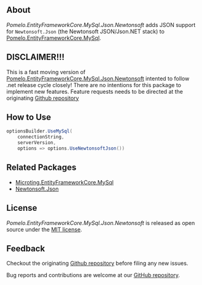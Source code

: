 ﻿## About

_Pomelo.EntityFrameworkCore.MySql.Json.Newtonsoft_ adds JSON support for `Newtonsoft.Json` (the Newtonsoft JSON/Json.NET stack) to [Pomelo.EntityFrameworkCore.MySql](https://github.com/PomeloFoundation/Pomelo.EntityFrameworkCore.MySql).


## DISCLAIMER!!!
This is a fast moving version of [Pomelo.EntityFrameworkCore.MySql.Json.Newtonsoft](https://www.nuget.org/packages/Pomelo.EntityFrameworkCore.MySql.Json.Newtonsoft) intented to follow .net release cycle closely!
There are no intentions for this package to implement new features. Feature requests needs to be directed at the originating [Github repository](https://github.com/PomeloFoundation/Pomelo.EntityFrameworkCore.MySql)

## How to Use

```csharp
optionsBuilder.UseMySql(
    connectionString,
    serverVersion,
    options => options.UseNewtonsoftJson())
```

## Related Packages

* [Microting.EntityFrameworkCore.MySql](https://www.nuget.org/packages/Microting.EntityFrameworkCore.MySql)
* [Newtonsoft.Json](https://www.nuget.org/packages/Newtonsoft.Json)

## License

_Pomelo.EntityFrameworkCore.MySql.Json.Newtonsoft_ is released as open source under the [MIT license](https://github.com/PomeloFoundation/Pomelo.EntityFrameworkCore.MySql/blob/main/LICENSE).

## Feedback

Checkout the originating [Github repository](https://github.com/PomeloFoundation/Pomelo.EntityFrameworkCore.MySql) before filing any new issues.

Bug reports and contributions are welcome at our [GitHub repository](https://github.com/microting/Pomelo.EntityFrameworkCore.MySql).